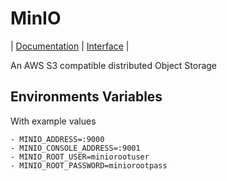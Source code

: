 # MinIO
| [Documentation](https://min.io/) | [Interface](http://localhost:9001) |

An AWS S3 compatible distributed Object Storage

## Environments Variables
With example values
```
- MINIO_ADDRESS=:9000
- MINIO_CONSOLE_ADDRESS=:9001
- MINIO_ROOT_USER=miniorootuser
- MINIO_ROOT_PASSWORD=miniorootpass
```
